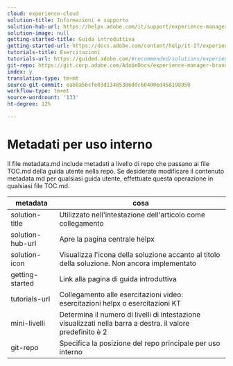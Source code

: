 ```yaml
---
cloud: experience-cloud
solution-title: Informazioni e supporto
solution-hub-url: https://helpx.adobe.com/it/support/experience-manager.html
solution-image: null
getting-started-title: Guida introduttiva
getting-started-url: https://docs.adobe.com/content/help/it-IT/experience-manager-brand-portal/using/home.html
tutorials-title: Esercitazioni
tutorials-url: https://guided.adobe.com/#recommended/solutions/experience-manager
git-repo: https://git.corp.adobe.com/AdobeDocs/experience-manager-brand-portal.it-IT
index: y
translation-type: tm+mt
source-git-commit: eab0a56cfe03d13485386ddc60400ed458198950
workflow-type: tm+mt
source-wordcount: '133'
ht-degree: 12%

---
```



# Metadati per uso interno

Il file metadata.md include metadati a livello di repo che passano ai file TOC.md della guida utente nella repo. Se desiderate modificare il contenuto metadata.md per qualsiasi guida utente, effettuate questa operazione in qualsiasi file TOC.md.

| metadata | cosa |
|--- |--- |
| solution-title | Utilizzato nell&#39;intestazione dell&#39;articolo come collegamento |
| solution-hub-url | Apre la pagina centrale helpx |
| solution-icon | Visualizza l&#39;icona della soluzione accanto al titolo della soluzione. Non ancora implementato |
| getting-started | Link alla pagina di guida introduttiva |
| tutorials-url | Collegamento alle esercitazioni video: esercitazioni helpx o esercitazioni KT |
| mini-livelli | Determina il numero di livelli di intestazione visualizzati nella barra a destra. il valore predefinito è 2 |
| git-repo | Specifica la posizione del repo principale per uso interno |
